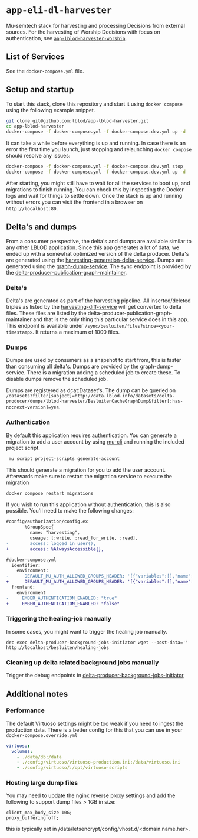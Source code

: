 # `app-eli-dl-harvester`

Mu-semtech stack for harvesting and processing Decisions from external sources.
For the harvesting of Worship Decisions with focus on authentication, see
[`app-lblod-harvester-worship`](https://github.com/lblod/app-lblod-harvester-worship).

## List of Services

See the `docker-compose.yml` file.

## Setup and startup

To start this stack, clone this repository and start it using `docker compose`
using the following example snippet.

```bash
git clone git@github.com:lblod/app-lblod-harvester.git
cd app-lblod-harvester
docker-compose -f docker-compose.yml -f docker-compose.dev.yml up -d
```

It can take a while before everything is up and running. In case there is an
error the first time you launch, just stopping and relaunching `docker compose`
should resolve any issues:

```bash
docker-compose -f docker-compose.yml -f docker-compose.dev.yml stop
docker-compose -f docker-compose.yml -f docker-compose.dev.yml up -d
```

After starting, you might still have to wait for all the services to boot up,
and migrations to finish running. You can check this by inspecting the Docker
logs and wait for things to settle down. Once the stack is up and running
without errors you can visit the frontend in a browser on
`http://localhost:80`.

## Delta's and dumps

From a consumer perspective, the delta's and dumps are available similar to any other LBLOD application. Since this app generates a lot of data, we ended up with a somewhat optimized version of the delta producer. Delta's are generated using the [harvesting-generation-delta-service](https://github.com/lblod/harvesting-generation-delta-service). Dumps are generated using the [graph-dump-service](https://github.com/lblod/graph-dump-service). The sync endpoint is provided by the [delta-producer-publication-graph-maintainer](https://github.com/lblod/delta-producer-publication-graph-maintainer/).

### Delta's

Delta's are generated as part of the harvesting pipeline. All inserted/deleted triples as listed by the [harvesting-diff-service](https://github.com/lblod/harvesting-diff-service/) will get converted to delta files. These files are listed by the delta-producer-publication-graph-maintainer and that is the only thing this particular service does in this app. This endpoint is available under `/sync/besluiten/files?since=<your-timestamp>`. It returns a maximum of 1000 files.

### Dumps

Dumps are used by consumers as a snapshot to start from, this is faster than consuming all delta's. Dumps are provided by the graph-dump-service. There is a migration adding a scheduled job to create these. To disable dumps remove the scheduled job.

Dumps are registered as dcat:Dataset's. The dump can be queried on `/datasets?filter[subject]=http://data.lblod.info/datasets/delta-producer/dumps/lblod-harvester/BesluitenCacheGraphDump&filter[:has-no:next-version]=yes`.

### Authentication

By default this application requires authentication. You can generate a migration to add a user account by using [mu-cli](https://github.com/mu-semtech/mu-cli) and running the included project script.

```sh
 mu script project-scripts generate-account
```

This should generate a migration for you to add the user account.
Afterwards make sure to restart the migration service to execute the migration

```sh
docker compose restart migrations
```

If you wish to run this application without authentication, this is also possible. You'll need to make the following changes:

```diff
#config/authorization/config.ex
       %GroupSpec{
         name: "harvesting",
         useage: [:write, :read_for_write, :read],
-        access: logged_in_user(),
+        access: %AlwaysAccessible{},
```

```diff
#docker-compose.yml
  identifier:
    environment:
-      DEFAULT_MU_AUTH_ALLOWED_GROUPS_HEADER: '[{"variables":[],"name":"public"},{"variables":[],"name":"clean"}]'
+      DEFAULT_MU_AUTH_ALLOWED_GROUPS_HEADER: '[{"variables":[],"name":"public"},{"variables":[],"name":"harvesting"}, {"variables":[],"name":"clean"}]'
  frontend:
    environment
-     EMBER_AUTHENTICATION_ENABLED: "true"
+     EMBER_AUTHENTICATION_ENABLED: "false"
```

### Triggering the healing-job manually

In some cases, you might want to trigger the healing job manually.

```
drc exec delta-producer-background-jobs-initiator wget --post-data='' http://localhost/besluiten/healing-jobs
```

### Cleaning up delta related background jobs manually

Trigger the debug endpoints in [delta-producer-background-jobs-initiator](https://github.com/lblod/delta-producer-background-jobs-initiator)

## Additional notes

### Performance

The default Virtuoso settings might be too weak if you need to ingest the
production data. There is a better config for this that you can use in your
`docker-compose.override.yml`

```yaml
virtuoso:
  volumes:
    - ./data/db:/data
    - ./config/virtuoso/virtuoso-production.ini:/data/virtuoso.ini
    - ./config/virtuoso/:/opt/virtuoso-scripts
```

### Hosting large dump files

You may need to update the nginx reverse proxy settings and add the following to support dump files > 1GB in size:

```
client_max_body_size 10G;
proxy_buffering off;
```

this is typically set in /data/letsencrypt/config/vhost.d/<domain.name.her>.
